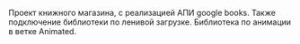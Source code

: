 Проект книжного магазина, с реализацией АПИ google books. Также подключение библиотеки по ленивой загрузке. Библиотека по анимации в ветке Animated.
